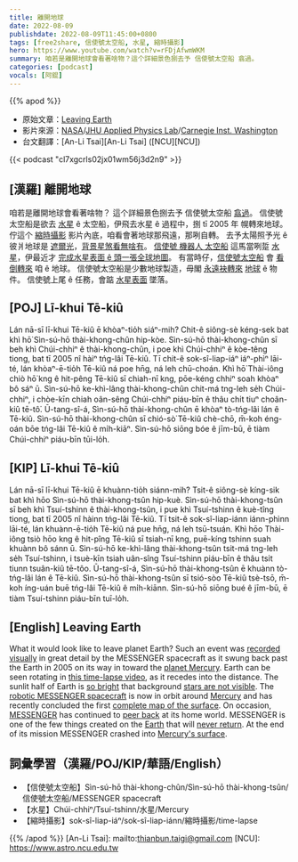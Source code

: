 ```yaml
---
title: 離開地球
date: 2022-08-09
publishdate: 2022-08-09T11:45:00+0800
tags: [free2share, 信使號太空船, 水星, 縮時攝影]
hero: https://www.youtube.com/watch?v=rFDjAfwmWKM
summary: 咱若是離開地球會看著啥物？這个詳細景色捌去予 信使號太空船 翕過。
categories: [podcast]
vocals: [阿錕]
---
```


{{% apod %}}

- 原始文章：[Leaving Earth](https://apod.nasa.gov/apod/ap220809.html)
- 影片來源：[NASA](https://www.nasa.gov/)/[JHU Applied Physics Lab](https://messenger.jhuapl.edu/)/[Carnegie Inst. Washington](https://carnegiescience.edu/)
- 台文翻譯：[An-Li Tsai][An-Li Tsai] ([NCU][NCU])

{{< podcast "cl7xgcrls02jx01wm56j3d2n9" >}}

## [漢羅] 離開地球
咱若是離開地球會看著啥物？
這个詳細景色捌去予 信使號太空船 [翕過][recorded visually]。
信使號太空船是欲去 [水星][planet Mercury] ê 太空船，伊飛去水星 ê 過程中，捌 tī 2005 年 幌轉來地球。
佇這个 [縮時攝影][this time-lapse video] 影片內底，咱看會著地球那飛遠，那咧自轉。
去予太陽照予光 ê 彼爿地球是 [遮爾光][so bright]，[背景星煞看無啥有][stars are not visible]。
[信使號 機器人 太空船][robotic MESSENGER spacecraft] 這馬當咧踅 [水星][Mercury]，伊最近才 [完成水星表面 ê 頭一張全球地圖][complete map of the surface]。
有當時仔，[信使號太空船][MESSENGER] 會 [看倒轉來][peer back] 咱 ê 地球。
信使號太空船是少數地球製造，毋閣 [永遠袂轉來][never return] [地球][Earth t] ê 物件。
信使號上尾 ê 任務，會踮 [水星表面][Mercury's surface] 墜落。

## [POJ] Lī-khui Tē-kiû
Lán nā-sī lī-khui Tē-kiû ē khòaⁿ-tio̍h siáⁿ-mih?
Chit-ê siông-sè kéng-sek bat khì hō͘ Sìn-sú-hō thài-khong-chûn hip-kòe.
Sìn-sú-hō thài-khong-chûn sī beh khì Chúi-chhiⁿ ê thài-khong-chûn, i poe khì Chúi-chhiⁿ ê kòe-têng tiong, bat tī 2005 nî hàiⁿ tńg-lâi Tē-kiû.
Tī chit-ê sok-sî-liap-iáⁿ iáⁿ-phìⁿ lāi-té, lán khòaⁿ-ē-tio̍h Tē-kiû ná poe hn̄g, ná leh chū-choán.
Khì hō͘ Thài-iông chiò hō͘ kng ê hit-pêng Tē-kiû sī chiah-nī kng, pōe-kéng chhiⁿ soah khòaⁿ bô sáⁿ ū.
Sìn-sú-hō ke-khì-lâng thài-khong-chûn chit-má tng-leh se̍h Chúi-chhiⁿ, i chòe-kīn chiah oân-sêng Chúi-chhiⁿ piáu-bīn ê thâu chi̍t tiuⁿ choân-kiû tē-tô͘.
Ū-tang-sî-á, Sìn-sú-hō thài-khong-chûn ē khòaⁿ tò-tńg-lâi lán ê Tē-kiû.
Sìn-sú-hō thài-khong-chûn sī chió-sò͘ Tē-kiû chè-chō, m̄-koh éng-oán bōe tńg-lâi Tē-kiû ê mi̍h-kiāⁿ.
Sìn-sú-hō siōng bóe ê jīm-bū, ē tiàm Chúi-chhiⁿ piáu-bīn tūi-lo̍h.

## [KIP] Lī-khui Tē-kiû
Lán nā-sī lī-khui Tē-kiû ē khuànn-tio̍h siánn-mih?
Tsit-ê siông-sè kíng-sik bat khì hōo Sìn-sú-hō thài-khong-tsûn hip-kuè.
Sìn-sú-hō thài-khong-tsûn sī beh khì Tsuí-tshinn ê thài-khong-tsûn, i pue khì Tsuí-tshinn ê kuè-tîng tiong, bat tī 2005 nî hàinn tńg-lâi Tē-kiû.
Tī tsit-ê sok-sî-liap-iánn iánn-phìnn lāi-té, lán khuànn-ē-tio̍h Tē-kiû ná pue hn̄g, ná leh tsū-tsuán.
Khì hōo Thài-iông tsiò hōo kng ê hit-pîng Tē-kiû sī tsiah-nī kng, puē-kíng tshinn suah khuànn bô sánn ū.
Sìn-sú-hō ke-khì-lâng thài-khong-tsûn tsit-má tng-leh se̍h Tsuí-tshinn, i tsuè-kīn tsiah uân-sîng Tsuí-tshinn piáu-bīn ê thâu tsi̍t tiunn tsuân-kiû tē-tôo.
Ū-tang-sî-á, Sìn-sú-hō thài-khong-tsûn ē khuànn tò-tńg-lâi lán ê Tē-kiû.
Sìn-sú-hō thài-khong-tsûn sī tsió-sòo Tē-kiû tsè-tsō, m̄-koh íng-uán buē tńg-lâi Tē-kiû ê mi̍h-kiānn.
Sìn-sú-hō siōng bué ê jīm-bū, ē tiàm Tsuí-tshinn piáu-bīn tuī-lo̍h.

## [English] Leaving Earth
What it would look like to leave planet Earth?
Such an event was [recorded visually][recorded visually] in great detail by the MESSENGER spacecraft as it swung back past the Earth in 2005 on its way in toward the [planet Mercury][planet Mercury].
Earth can be seen rotating in [this time-lapse video][this time-lapse video], as it recedes into the distance.
The sunlit half of Earth is [so bright][so bright] that background [stars are not visible][stars are not visible].
The [robotic MESSENGER spacecraft][robotic MESSENGER spacecraft] is now in orbit around [Mercury][Mercury] and has recently concluded the first [complete map of the surface][complete map of the surface].
On occasion, [MESSENGER][MESSENGER] has continued to [peer back][peer back] at its home world.
MESSENGER is one of the few things created on the [Earth][Earth e] that will [never return][never return].
At the end of its mission MESSENGER crashed into [Mercury's surface][Mercury's surface].

## 詞彙學習（漢羅/POJ/KIP/華語/English）
- 【信使號太空船】Sìn-sú-hō thài-khong-chûn/Sìn-sú-hō thài-khong-tsûn/信使號太空船/MESSENGER spacecraft
- 【水星】Chúi-chhiⁿ/Tsuí-tshinn/水星/Mercury
- 【縮時攝影】sok-sî-liap-iáⁿ/sok-sî-liap-iánn/縮時攝影/time-lapse


{{% /apod %}}
[An-Li Tsai]: mailto:thianbun.taigi@gmail.com
[NCU]: https://www.astro.ncu.edu.tw

[copyright]: https://apod.nasa.gov/apod/fap/lib/about_apod.html#srapply

[recorded visually]:https://messenger.jhuapl.edu/Explore/Videos.html
[planet Mercury]:https://solarsystem.nasa.gov/planets/mercury/in-depth/
[this time-lapse video]:http://www.youtube.com/watch?v=rFDjAfwmWKM
[so bright]:http://4.bp.blogspot.com/-RYrGwwZZh3w/UY6H01FhfuI/AAAAAAAADCc/RJPqAsNoVfg/s400/Dogs-Wearing-Sunglasses-Drinking.jpg
[stars are not visible]:http://www.badastronomy.com/bad/tv/foxapollo.html#stars
[robotic MESSENGER spacecraft]:http://messenger.jhuapl.edu/About/Spacecraft-and-Instruments.html#spacecraft
[Mercury]:https://apod.nasa.gov/apod/ap110331.html
[complete map of the surface]:https://apod.nasa.gov/apod/ap190428.html
[MESSENGER]:https://en.wikipedia.org/wiki/MESSENGER
[peer back]:https://apod.nasa.gov/apod/ap130723.html
[Earth e]:https://apod.nasa.gov/apod/ap220206.html
[Earth t]:https://apod.tw/daily/20220206/
[never return]:http://messenger.jhuapl.edu/About/Mission-Design.html#final-extended-mission
[Mercury's surface]:https://www.nasa.gov/press-release/nasa-completes-messenger-mission-with-expected-impact-on-mercurys-surface
